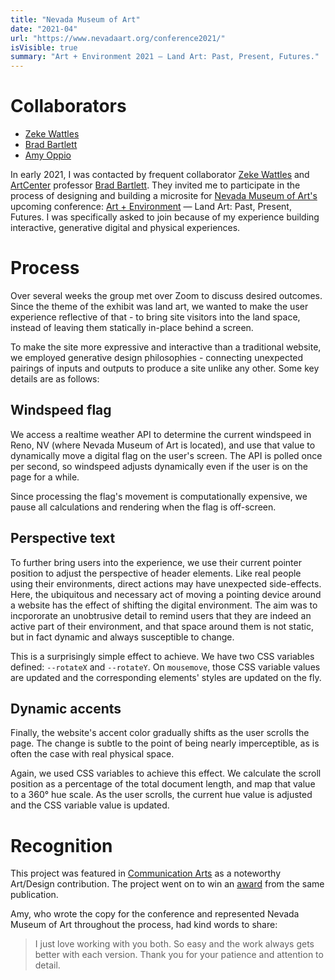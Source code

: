 ```yaml
---
title: "Nevada Museum of Art"
date: "2021-04"
url: "https://www.nevadaart.org/conference2021/"
isVisible: true
summary: "Art + Environment 2021 — Land Art: Past, Present, Futures."
---
```


# Collaborators

- [Zeke Wattles](https://zeke.studio)
- [Brad Bartlett](http://bradbartlett.com)
- [Amy Oppio](https://www.linkedin.com/in/amy-oppio-15a27932/)

In early 2021, I was contacted by frequent collaborator [Zeke Wattles](https://zeke.studio) and [ArtCenter](https://www.artcenter.edu/) professor [Brad Bartlett](http://bradbartlett.com). They invited me to participate in the process of designing and building a microsite for [Nevada Museum of Art's](https://nevadaart.org/) upcoming conference: [Art + Environment]("https://www.nevadaart.org/conference2021/") — Land Art: Past, Present, Futures. I was specifically asked to join because of my experience building interactive, generative digital and physical experiences.

# Process

<Callout>
Over several weeks the group met over Zoom to discuss desired outcomes. Since the theme of the exhibit was land art, we wanted to make the user experience reflective of that - to bring site visitors into the land space, instead of leaving them statically in-place behind a screen.
</Callout>

To make the site more expressive and interactive than a traditional website, we employed generative design philosophies - connecting unexpected pairings of inputs and outputs to produce a site unlike any other. Some key details are as follows:

## Windspeed flag

We access a realtime weather API to determine the current windspeed in Reno, NV (where Nevada Museum of Art is located), and use that value to dynamically move a digital flag on the user's screen. The API is polled once per second, so windspeed adjusts dynamically even if the user is on the page for a while.

Since processing the flag's movement is computationally expensive, we pause all calculations and rendering when the flag is off-screen.

## Perspective text

To further bring users into the experience, we use their current pointer position to adjust the perspective of header elements. Like real people using their environments, direct actions may have unexpected side-effects. Here, the ubiquitous and necessary act of moving a pointing device around a website has the effect of shifting the digital environment. The aim was to incpororate an unobtrusive detail to remind users that they are indeed an active part of their environment, and that space around them is not static, but in fact dynamic and always susceptible to change.

This is a surprisingly simple effect to achieve. We have two CSS variables defined: `--rotateX` and `--rotateY`. On `mousemove`, those CSS variable values are updated and the corresponding elements' styles are updated on the fly.

## Dynamic accents

Finally, the website's accent color gradually shifts as the user scrolls the page. The change is subtle to the point of being nearly imperceptible, as is often the case with real physical space.

Again, we used CSS variables to achieve this effect. We calculate the scroll position as a percentage of the total document length, and map that value to a 360° hue scale. As the user scrolls, the current hue value is adjusted and the CSS variable value is updated.

# Recognition

This project was featured in [Communication Arts](https://www.commarts.com/project/34606/art-environment-conference) as a noteworthy Art/Design contribution. The project went on to win an [award](https://www.instagram.com/p/CicqGWlu32R/) from the same publication.

Amy, who wrote the copy for the conference and represented Nevada Museum of Art throughout the process, had kind words to share:

> I just love working with you both. So easy and the work always gets better with each version. Thank you for your patience and attention to detail.
